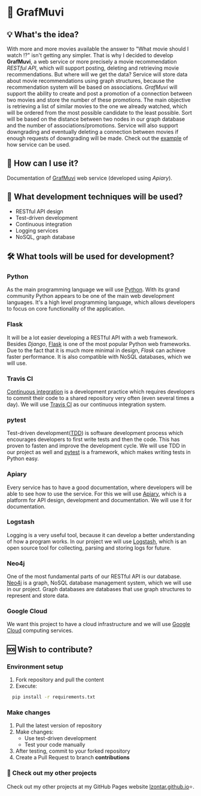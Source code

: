 # :movie_camera: GrafMuvi
## :bulb: What's the idea?
With more and more movies available the answer to "What movie should I watch :interrobang:" isn't getting any simpler. That is why I decided to develop **GrafMuvi**, a web service or more precisely a movie recommendation *RESTful API*, which will support posting, deleting and retrieving movie recommendations. But where will we get the data? Service will store data about movie recommendations using graph structures, because the recommendation system will be based on associations. *GrafMuvi* will support the ability to create and post a promotion of a connection between two movies and store the number of these promotions. The main objective is retrieving a list of similar movies to the one we already watched, which will be ordered from the most possible candidate to the least possible. Sort will be based on the distance between two nodes in our graph database and the number of associations/promotions. Service will also support downgrading and eventually deleting a connection between movies if enough requests of downgrading will be made.
Check out the [example](https://github.com/lzontar/GrafMuvi/blob/master/Example.pdf) of how service can be used.
## :page_with_curl: How can I use it?
Documentation of [GrafMuvi](https://grafmuvi.docs.apiary.io/#) web service (developed using *Apiary*).
## :blue_book: What development techniques will be used?
- RESTful API design
- Test-driven development
- Continuous integration
- Logging services
- NoSQL, graph database
## :hammer_and_wrench: What tools will be used for development?
### Python
As the main programming language we will use [Python](https://www.python.org/). With its grand community Python appears to be one of the main web development languages. It's a high level programming language, which allows developers to focus on core functionality of the application.
### Flask
It will be a lot easier developing a RESTful API with a web framework. Besides *Django*, [Flask]() is one of the most popular Python web frameworks. Due to the fact that it is much more minimal in design, *Flask* can achieve faster performance. It is also compatible with NoSQL databases, which we will use.
### Travis CI
[Continuous integration](https://en.wikipedia.org/wiki/Continuous_integration) is a development practice which requires developers to commit their code to a shared repository very often (even several times a day). We will use [Travis CI](https://travis-ci.com/) as our continuous integration system.
### pytest
Test-driven development([TDD](https://en.wikipedia.org/wiki/Test-driven_development)) is software development process which encourages developers to first write tests and then the code. This has proven to fasten and improve the development cycle. We will use TDD in our project as well and [pytest](https://docs.pytest.org/en/latest/) is a framework, which makes writing tests in Python easy.
### Apiary
Every service has to have a good documentation, where developers will be able to see how to use the service. For this we will use [Apiary](https://apiary.io/), which is a platform for API design, development and documentation. We will use it for documentation.
### Logstash
Logging is a very useful tool, because it can develop a better understanding of how a program works. In our project we will use [Logstash](https://www.elastic.co/products/logstash), which is an open source tool for collecting, parsing and storing logs for future.
### Neo4j
One of the most fundamental parts of our RESTful API is our database. [Neo4j](https://neo4j.com/) is a graph, NoSQL database management system, which we will use in our project. Graph databases are databases that use graph structures to represent and store data.
### Google Cloud
We want this project to have a cloud infrastructure and we will use [Google Cloud](https://cloud.google.com/) computing services.

## :sos: Wish to contribute?
### Environment setup
1. Fork repository and pull the content
2. Execute:
```bash
  pip install -r requirements.txt
```
### Make changes
1. Pull the latest version of repository
2. Make changes:
   - Use test-driven development
   - Test your code manually 
3. After testing, commit to your forked repository
4. Create a Pull Request to branch **contributions**

### :link: Check out my other projects
Check out my other projects at my GitHub Pages website [lzontar.github.io](https://lzontar.github.io):star:.
